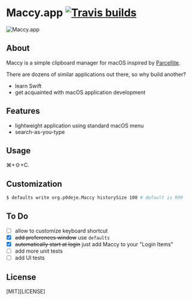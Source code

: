 # Maccy.app [![Travis builds](https://travis-ci.org/p0deje/Maccy.svg?branch=master)](https://travis-ci.org/p0deje/Maccy)

![Maccy.app](https://user-images.githubusercontent.com/665846/35605511-5a443776-0673-11e8-8d30-a0293a49332b.gif)

## About

Maccy is a simple clipboard manager for macOS inspired by [Parcellite](http://parcellite.sourceforge.net).

There are dozens of similar applications out there, so why build another?

* learn Swift
* get acquainted with macOS application development

## Features

* lightweight application using standard macOS menu
* search-as-you-type

## Usage

⌘+⇧+C.

## Customization

```bash
$ defaults write org.p0deje.Maccy historySize 100 # default is 999
```

## To Do

- [ ] allow to customize keyboard shortcut
- [x] ~~add preferences window~~ use `defaults`
- [x] ~~automatically start at login~~ just add Maccy to your "Login Items"
- [ ] add more unit tests
- [ ] add UI tests

## License

[MIT][LICENSE]
